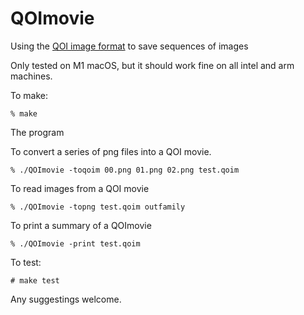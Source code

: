 # QOImovie
Using the [QOI image format](https://github.com/phoboslab/qoi) to save sequences of images

Only tested on M1 macOS, but it should work fine on all intel and arm machines.

To make:

    % make
    
The program 

To convert a series of png files into a QOI movie.

    % ./QOImovie -toqoim 00.png 01.png 02.png test.qoim

To read images from a QOI movie

    % ./QOImovie -topng test.qoim outfamily
    
To print a summary of a QOImovie
    
    % ./QOImovie -print test.qoim
    
To test:

    # make test

Any suggestings welcome.
